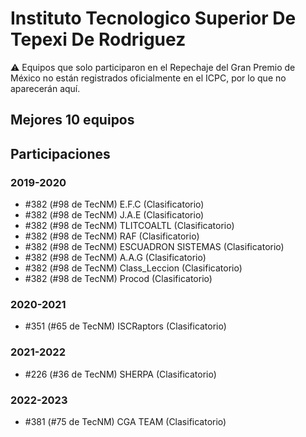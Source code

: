# Instituto Tecnologico Superior De Tepexi De Rodriguez

:warning: Equipos que solo participaron en el Repechaje del Gran Premio de México no están registrados oficialmente en el ICPC, por lo que no aparecerán aquí.

## Mejores 10 equipos


## Participaciones

### 2019-2020

- #382 (#98 de TecNM) E.F.C (Clasificatorio)
- #382 (#98 de TecNM) J.A.E (Clasificatorio)
- #382 (#98 de TecNM) TLITCOALTL (Clasificatorio)
- #382 (#98 de TecNM) RAF (Clasificatorio)
- #382 (#98 de TecNM) ESCUADRON SISTEMAS (Clasificatorio)
- #382 (#98 de TecNM) A.A.G (Clasificatorio)
- #382 (#98 de TecNM) Class_Leccion (Clasificatorio)
- #382 (#98 de TecNM) Procod (Clasificatorio)

### 2020-2021

- #351 (#65 de TecNM) ISCRaptors (Clasificatorio)

### 2021-2022

- #226 (#36 de TecNM) SHERPA (Clasificatorio)

### 2022-2023

- #381 (#75 de TecNM) CGA TEAM (Clasificatorio)



